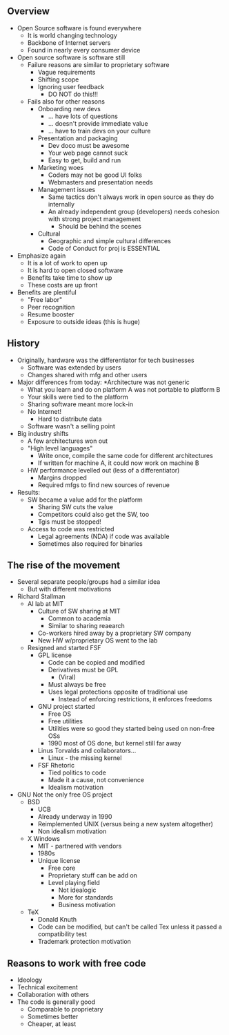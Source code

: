 ## Overview
* Open Source software is found everywhere
  * It is world changing technology
  * Backbone of Internet servers
  * Found in nearly every consumer device
* Open source software is software still
  * Failure reasons are similar to proprietary software
    * Vague requirements
    * Shifting scope
    * Ignoring user feedback
      * DO NOT do this!!!
  * Fails also for other reasons
    * Onboarding new devs
      * ... have lots of questions
      * ... doesn't provide immediate value
      * ... have to train devs on your culture
    * Presentation and packaging
      * Dev doco must be awesome
      * Your web page cannot suck
      * Easy to get, build and run
    * Marketing woes
      * Coders may not be good UI folks
      * Webmasters and presentation needs
    * Management issues
      * Same tactics don't always work in open source as they do internally
      * An already independent group (developers) needs cohesion with strong project management
        * Should be behind the scenes
    * Cultural
      * Geographic and simple cultural differences
      * Code of Conduct for proj is ESSENTIAL
* Emphasize again
  * It is a lot of work to open up
  * It is hard to open closed software
  * Benefits take time to show up
  * These costs are up front
* Benefits are plentiful
  * "Free labor"
  * Peer recognition
  * Resume booster
  * Exposure to outside ideas (this is huge)


## History
* Originally, hardware was the differentiator for tech businesses
  * Software was extended by users
  * Changes shared with mfg and other users
* Major differences from today:
  *Architecture was not generic
    * What you learn and do on platform A was not portable to platform B
    * Your skills were tied to the platform
    * Sharing software meant more lock-in
  * No Internet!
    * Hard to distribute data
  * Software wasn't a selling point
* Big industry shifts
  * A few architectures won out
  * "High level languages"
    * Write once, compile the same code for different architectures
    * If written for machine A, it could now work on machine B
  * HW performance levelled out (less of a differentiator)
    * Margins dropped
    * Required mfgs to find new sources of revenue
* Results:
  * SW became a value add for the platform
    * Sharing SW cuts the value
    * Competitors could also get the SW, too
    * Tgis must be stopped!
  * Access to code was restricted
    * Legal agreements (NDA) if code was available
    * Sometimes also required for binaries


## The rise of the movement
* Several separate people/groups had a similar idea
  * But with different motivations
* Richard Stallman
  * AI lab at MIT
    * Culture of SW sharing at MIT
      * Common to academia
      * Similar to sharing reaearch
    * Co-workers hired away by a proprietary SW company
    * New HW w/proprietary OS went to the lab
  * Resigned and started FSF
    * GPL license
      * Code can be copied and modified
      * Derivatives must be GPL
        * (Viral)
      * Must always be free
      * Uses legal protections opposite of traditional use
        * Instead of enforcing restrictions, it enforces freedoms
    * GNU project started
      * Free OS
      * Free utilities
      * Utilities were so good they started being used on non-free OSs
      * 1990 most of OS done, but kernel still far away
    * Linus Torvalds and collaborators...
      * Linux - the missing kernel
    * FSF Rhetoric
      * Tied politics to code
      * Made it a cause, not convenience
      * Idealism motivation
* GNU Not the only free OS project
    * BSD
      * UCB
      * Already underway in 1990
      * Reimplemented UNIX (versus being a new system altogether)
      * Non idealism motivation
    * X Windows
      * MIT - partnered with vendors
      * 1980s
      * Unique license
        * Free core
        * Proprietary stuff can be add on
        * Level playing field
          * Not idealogic
          * More for standards
          * Business motivation
    * TeX
      * Donald Knuth
      * Code can be modified, but can't be called Tex unless it passed a compatibility test
      * Trademark protection motivation

## Reasons to work with free code
* Ideology
* Technical excitement
* Collaboration with others
* The code is generally good
  * Comparable to proprietary
  * Sometimes better
  * Cheaper, at least